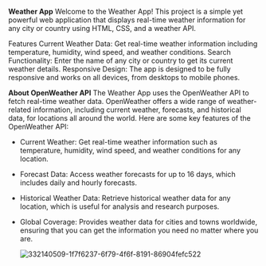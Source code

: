 **Weather App**
Welcome to the Weather App! This project is a simple yet powerful web application that displays real-time weather information for any city or country  using HTML, CSS, and a weather API.

Features
Current Weather Data: Get real-time weather information including temperature, humidity, wind speed, and weather conditions.
Search Functionality: Enter the name of any city or country  to get its current weather details.
Responsive Design: The app is designed to be fully responsive and works on all devices, from desktops to mobile phones.

**About OpenWeather API**
The Weather App uses the OpenWeather API to fetch real-time weather data. OpenWeather offers a wide range of weather-related information, including current weather, forecasts, and historical data, 
for locations all around the world. Here are some key features of the OpenWeather API:
* Current Weather: Get real-time weather information such as temperature, humidity, wind speed, and weather conditions for any location.
* Forecast Data: Access weather forecasts for up to 16 days, which includes daily and hourly forecasts.
* Historical Weather Data: Retrieve historical weather data for any location, which is useful for analysis and research purposes.
* Global Coverage: Provides weather data for cities and towns worldwide, ensuring that you can get the information you need no matter where you are.
  
  ![332140509-1f7f6237-6f79-4f6f-8191-86904fefc522](https://github.com/aggarwalkaki/weather-app/assets/143190918/83a89f58-4bdf-4c83-b8f2-a9fb2ad10fed)


